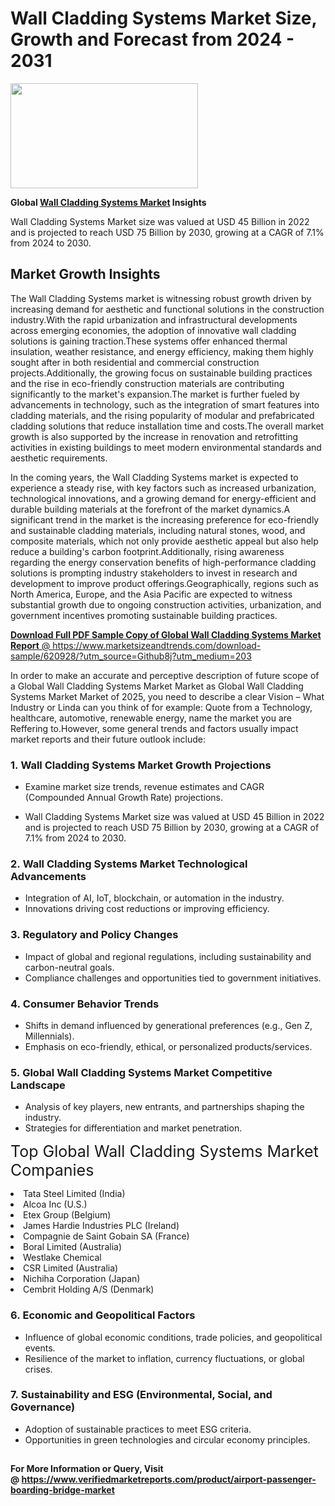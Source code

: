 <H1>Wall Cladding Systems Market Size, Growth and Forecast from 2024 - 2031</H1><img class="aligncenter size-medium wp-image-584254" src="https://thirdeyenews.in/wp-content/uploads/2024/09/Global-Market-Research-300x168.jpeg" alt="" width="300" height="168" /><p><strong>Global&nbsp;<a href="https://www.marketsizeandtrends.com/download-sample/620928/?utm_source=Github8j?utm_medium=203">Wall Cladding Systems Market</a> Insights</strong></p><p>Wall Cladding Systems Market size was valued at USD 45 Billion in 2022 and is projected to reach USD 75 Billion by 2030, growing at a CAGR of 7.1% from 2024 to 2030.</p><p><h2>Market Growth Insights</h2> <p>The Wall Cladding Systems market is witnessing robust growth driven by increasing demand for aesthetic and functional solutions in the construction industry.With the rapid urbanization and infrastructural developments across emerging economies, the adoption of innovative wall cladding solutions is gaining traction.These systems offer enhanced thermal insulation, weather resistance, and energy efficiency, making them highly sought after in both residential and commercial construction projects.Additionally, the growing focus on sustainable building practices and the rise in eco-friendly construction materials are contributing significantly to the market's expansion.The market is further fueled by advancements in technology, such as the integration of smart features into cladding materials, and the rising popularity of modular and prefabricated cladding solutions that reduce installation time and costs.The overall market growth is also supported by the increase in renovation and retrofitting activities in existing buildings to meet modern environmental standards and aesthetic requirements.<a href="#"></a></p> <p>In the coming years, the Wall Cladding Systems market is expected to experience a steady rise, with key factors such as increased urbanization, technological innovations, and a growing demand for energy-efficient and durable building materials at the forefront of the market dynamics.A significant trend in the market is the increasing preference for eco-friendly and sustainable cladding materials, including natural stones, wood, and composite materials, which not only provide aesthetic appeal but also help reduce a building's carbon footprint.Additionally, rising awareness regarding the energy conservation benefits of high-performance cladding solutions is prompting industry stakeholders to invest in research and development to improve product offerings.Geographically, regions such as North America, Europe, and the Asia Pacific are expected to witness substantial growth due to ongoing construction activities, urbanization, and government incentives promoting sustainable building practices.<a href="#"></p><p><span class=""><strong>Download Full PDF Sample Copy of Global Wall Cladding Systems Market Report</strong> @ <a href="https://www.marketsizeandtrends.com/download-sample/620928/?utm_source=Github8j?utm_medium=203" target="_blank">https://www.marketsizeandtrends.com/download-sample/620928/?utm_source=Github8j?utm_medium=203</a></span></p><p>In order to make an accurate and perceptive description of future scope of a Global&nbsp;Wall Cladding Systems Market Market as Global&nbsp;Wall Cladding Systems Market Market of 2025, you need to describe a clear Vision &ndash; What Industry or Linda can you think of for example: Quote from a Technology, healthcare, automotive, renewable energy, name the market you are Reffering to.However, some general trends and factors usually impact market reports and their future outlook include:</p><h3>1.&nbsp;<strong>Wall Cladding Systems Market Growth Projections</strong></h3><ul><li>Examine market size trends, revenue estimates and CAGR (Compounded Annual Growth Rate) projections.</li><li><p>Wall Cladding Systems Market size was valued at USD 45 Billion in 2022 and is projected to reach USD 75 Billion by 2030, growing at a CAGR of 7.1% from 2024 to 2030.</p></li></ul><h3>2.&nbsp;<strong>Wall Cladding Systems Market Technological Advancements</strong></h3><ul><li>Integration of AI, IoT, blockchain, or automation in the industry.</li><li>Innovations driving cost reductions or improving efficiency.</li></ul><h3>3.&nbsp;<strong>Regulatory and Policy Changes</strong></h3><ul><li>Impact of global and regional regulations, including sustainability and carbon-neutral goals.</li><li>Compliance challenges and opportunities tied to government initiatives.</li></ul><h3>4.&nbsp;<strong>Consumer Behavior Trends</strong></h3><ul><li>Shifts in demand influenced by generational preferences (e.g., Gen Z, Millennials).</li><li>Emphasis on eco-friendly, ethical, or personalized products/services.</li></ul><h3>5.&nbsp;<strong>Global Wall Cladding Systems Market Competitive Landscape</strong></h3><ul><li>Analysis of key players, new entrants, and partnerships shaping the industry.</li><li>Strategies for differentiation and market penetration.</li></ul><p data-pm-slice="1 1 []"><span style="color: inherit; font-family: inherit; font-size: 25px;">Top Global Wall Cladding Systems Market Companies</span></p><div class="" data-test-id=""><p><li>Tata Steel Limited (India)</li><li> Alcoa Inc (U.S.)</li><li> Etex Group (Belgium)</li><li> James Hardie Industries PLC (Ireland)</li><li> Compagnie de Saint Gobain SA (France)</li><li> Boral Limited (Australia)</li><li> Westlake Chemical</li><li> CSR Limited (Australia)</li><li> Nichiha Corporation (Japan)</li><li> Cembrit Holding A/S (Denmark)</li></p></div><h3>6.&nbsp;<strong>Economic and Geopolitical Factors</strong></h3><ul><li>Influence of global economic conditions, trade policies, and geopolitical events.</li><li>Resilience of the market to inflation, currency fluctuations, or global crises.</li></ul><h3>7.&nbsp;<strong>Sustainability and ESG (Environmental, Social, and Governance)</strong></h3><ul><li>Adoption of sustainable practices to meet ESG criteria.</li><li>Opportunities in green technologies and circular economy principles.</li></ul><h2><strong style="font-size: 14px;">For More Information or Query, Visit @&nbsp;</strong><a style="background-color: #ffffff; font-size: 14px;" href="https://www.marketsizeandtrends.com/report/wall-cladding-systems-market/" target="_blank">https://www.verifiedmarketreports.com/product/airport-passenger-boarding-bridge-market</a></h2>